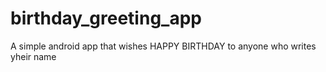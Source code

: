 # birthday_greeting_app
 A simple android app that wishes HAPPY BIRTHDAY to anyone who writes yheir name
